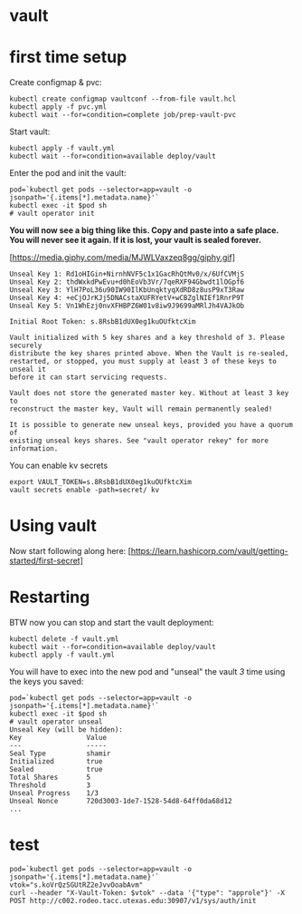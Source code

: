 # vault

# first time setup

Create configmap & pvc:

    kubectl create configmap vaultconf --from-file vault.hcl 
    kubectl apply -f pvc.yml 
    kubectl wait --for=condition=complete job/prep-vault-pvc

Start vault:

    kubectl apply -f vault.yml
    kubectl wait --for=condition=available deploy/vault  

Enter the pod and init the vault:

    pod=`kubectl get pods --selector=app=vault -o jsonpath='{.items[*].metadata.name}'` 
    kubectl exec -it $pod sh
    # vault operator init 

**You will now see a big thing like this. Copy and paste into a safe place. You will never see it again. If it is lost, your vault is sealed forever.**

[https://media.giphy.com/media/MJWLVaxzeq8gg/giphy.gif]

    Unseal Key 1: Rd1oHIGin+NirnhNVF5c1x1GacRhQtMv0/x/6UfCVMjS
    Unseal Key 2: thdWxkdPwEvu+d0hEoVb3Vr/7qeRXF94Gbwdt1lOGpf6
    Unseal Key 3: YlH7PoL36u90IW90IlKbUnqktyqXdRD8z8usP9xT3Raw
    Unseal Key 4: +eCjOJrKJj5DNACstaXUFRYetV+wCBZglNIEf1RnrP9T
    Unseal Key 5: Vn1WhEzj0nvXFHBPZ6W01v8iw9J9699aMRlJh4VAJkOb
    
    Initial Root Token: s.8RsbB1dUX0eg1kuOUfktcXim
    
    Vault initialized with 5 key shares and a key threshold of 3. Please securely
    distribute the key shares printed above. When the Vault is re-sealed,
    restarted, or stopped, you must supply at least 3 of these keys to unseal it
    before it can start servicing requests.
    
    Vault does not store the generated master key. Without at least 3 key to
    reconstruct the master key, Vault will remain permanently sealed!
    
    It is possible to generate new unseal keys, provided you have a quorum of
    existing unseal keys shares. See "vault operator rekey" for more information.
    
 
You can enable kv secrets   

    export VAULT_TOKEN=s.8RsbB1dUX0eg1kuOUfktcXim
    vault secrets enable -path=secret/ kv

# Using vault

Now start following along here: [https://learn.hashicorp.com/vault/getting-started/first-secret]

# Restarting

BTW now you can stop and start the vault deployment:

    kubectl delete -f vault.yml
    kubectl wait --for=condition=available deploy/vault  
    kubectl apply -f vault.yml

You will have to exec into the new pod and "unseal" the vault *3* time using the keys you saved:

    pod=`kubectl get pods --selector=app=vault -o jsonpath='{.items[*].metadata.name}'` 
    kubectl exec -it $pod sh
    # vault operator unseal 
    Unseal Key (will be hidden): 
    Key                Value
    ---                -----
    Seal Type          shamir
    Initialized        true
    Sealed             true
    Total Shares       5
    Threshold          3
    Unseal Progress    1/3
    Unseal Nonce       720d3003-1de7-1528-54d8-64ff0da68d12
    ...

# test 

    pod=`kubectl get pods --selector=app=vault -o jsonpath='{.items[*].metadata.name}'` 
    vtok="s.koVrQzSGUtRZ2eJvvOoabAvm"
    curl --header "X-Vault-Token: $vtok" --data '{"type": "approle"}' -X POST http://c002.rodeo.tacc.utexas.edu:30907/v1/sys/auth/init



